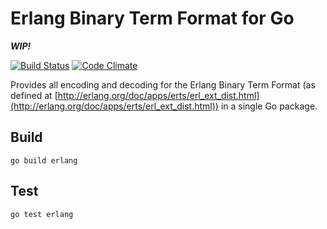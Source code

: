 Erlang Binary Term Format for Go
================================

***WIP!***

[![Build Status](https://secure.travis-ci.org/okeuday/erlang_go.svg?branch=master)](http://travis-ci.org/okeuday/erlang_go) [![Code Climate](https://codeclimate.com/github/okeuday/erlang_go/badges/gpa.svg)](https://codeclimate.com/github/okeuday/erlang_go)

Provides all encoding and decoding for the Erlang Binary Term Format
(as defined at [http://erlang.org/doc/apps/erts/erl_ext_dist.html](http://erlang.org/doc/apps/erts/erl_ext_dist.html))
in a single Go package.

Build
-----

    go build erlang

Test
----

    go test erlang


